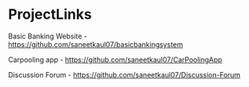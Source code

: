 # ProjectLinks

Basic Banking Website - https://github.com/saneetkaul07/basicbankingsystem

Carpooling app - https://github.com/saneetkaul07/CarPoolingApp

Discussion Forum - https://github.com/saneetkaul07/Discussion-Forum
